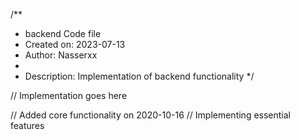 /**
 * backend Code file
 * Created on: 2023-07-13
 * Author: Nasserxx
 *
 * Description: Implementation of backend functionality
 */
 
// Implementation goes here


// Added core functionality on 2020-10-16
// Implementing essential features
